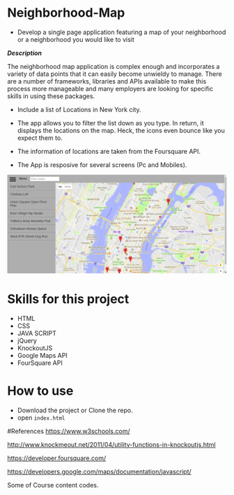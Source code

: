 # Neighborhood-Map
* Develop a single page application featuring a map of your neighborhood or a neighborhood you would like to visit

***Description***

The neighborhood map application is complex enough and incorporates a variety of data points that it can easily become unwieldy to manage. There are a number of frameworks, libraries and APIs available to make this process more manageable and many employers are looking for specific skills in using these packages.

- Include a list of Locations in New York city.

- The app allows you to filter the list down as you type. In return, it displays the locations on the map. Heck, the icons even bounce like you expect them to.

- The information of locations are taken from the Foursquare API.

- The App is resposive for several screens (Pc and Mobiles).

![Screenshot of Map](https://github.com/AhmedMaghawry/Neighborhood-Map/blob/master/Screenshot%20from%202018-02-07%2002-26-24.png)

# Skills for this project
* HTML
* CSS
* JAVA SCRIPT
* jQuery
* KnockoutJS
* Google Maps API
* FourSquare API

# How to use 
- Download the project or Clone the repo.
- open `index.html`

#References
https://www.w3schools.com/

http://www.knockmeout.net/2011/04/utility-functions-in-knockoutjs.html

https://developer.foursquare.com/

https://developers.google.com/maps/documentation/javascript/

Some of Course content codes.
